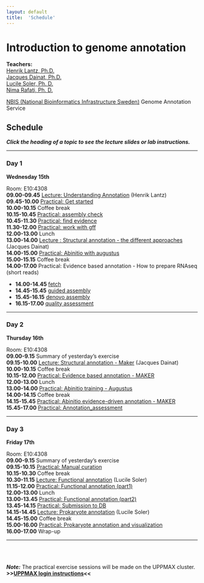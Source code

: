 ```yaml
---
layout: default
title:  'Schedule'
---
```


# Introduction to genome annotation

**Teachers:**  
[Henrik Lantz, Ph.D.](https://nbis.se/about/staff/henrik-lantz/)  
[Jacques Dainat, Ph.D.](http://nbis.se/about/staff/jacques-dainat/)  
[Lucile Soler, Ph. D.](http://nbis.se/about/staff/lucile-soler/)  
[Nima Rafati, Ph. D.]()  

[NBIS (National Bioinformatics Infrastructure Sweden)](https://nbis.se)
Genome Annotation Service   


## Schedule

***Click the heading of a topic to see the lecture slides or lab instructions.***

<hr>

### Day 1  

**Wednesday 15th**

Room: E10:4308  
**09.00-09.45** [Lecture: Understanding Annotation](lectures/) (Henrik Lantz)  
**09.45-10.00** [Practical: Get started](labs/get_started)  
**10.00-10.15** Coffee break  
**10.15-10.45** [Practical: assembly check](labs/assembly_check)  
**10.45-11.30** [Practical: find evidence](labs/find_all_evidence)  
**11.30-12.00** [Practical: work with gff](labs/gff)  
**12.00-13.00** Lunch  
**13.00-14.00** [Lecture : Structural annotation - the different approaches](lectures/)  (Jacques Dainat)  
**14.00-15.00** [Practical: Abinitio with augustus](labs/augustus)  
**15.00-15.15** Coffee break  
**14.00-17.00** Practical: Evidence based annotation - How to prepare RNAseq (short reads)  
  *  **14.00-14.45** [fetch](labs/rnaseq_fetch)
  *  **14.45-15.45** [guided assembly](labs/rnaseq_guided_assembly)  
  *  **15.45-16.15** [denovo assembly](labs/rnaseq_denovo_assembly)  
  *  **16.15-17.00** [quality assessment ](labs/rnaseq_assembly_assessment)  
<hr>

### Day 2  

**Thursday 16th**  

Room: E10:4308  
**09.00-9.15** Summary of yesterday’s exercise  
**09.15-10.00** [Lecture: Structural annotation - Maker](slides/) (Jacques Dainat)  
**10.00-10.15** Coffee break  
**10.15-12.00** [Practical: Evidence based annotation - MAKER](labs/maker_evidence)  
**12.00-13.00** Lunch  
**13.00-14.00** [Practical: Abinitio training - Augustus](labs/augustus_training)  
**14.00-14.15** Coffee break  
**14.15-15.45** [Practical: Abinitio evidence-driven annotation - MAKER](labs/maker_abinitio_evidence_driven)  
**15.45-17.00** [Practical: Annotation_assessment](labs/annotation_assessment)  

<hr>

### Day 3  

**Friday 17th**  

Room: E10:4308  
**09.00-9.15** Summary of yesterday’s exercise  
**09.15-10.15** [Practical: Manual curation](labs/manual_curation)  
**10.15-10.30** Coffee break  
**10.30-11.15** [Lecture: Functional annotation](slides/) (Lucile Soler)    
**11.15-12.00** [Practical: Functional annotation (part1)](labs/functional_annotation)  
**12.00-13.00** Lunch  
**13.00-13.45** [Practical: Functional annotation (part2)](labs/functional_annotation)  
**13.45-14.15** [Practical: Submission to DB](labs/submission)  
**14.15-14.45** [Lecture: Prokaryote annotation](slides/) (Lucile Soler)  
**14.45-15.00** Coffee break  
**15.00-16.00** [Practical: Prokaryote annotation and visualization](labs/prokaryote_annotation)  
**16.00-17.00** Wrap-up  

<hr>

<br/>
<br/>

***Note:***
The practical exercise sessions will be made on the UPPMAX cluster. **>>[UPPMAX login instructions](uppmax_login)<<**
